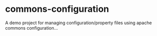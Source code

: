 commons-configuration
=====================

A demo project for managing configuration/property files using apache commons configuration...